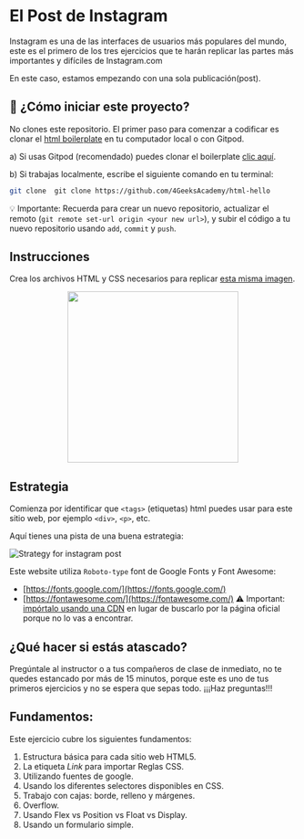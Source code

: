 <!-- hide -->
# El Post de Instagram 
<!-- endhide -->

Instagram es una de las interfaces de usuarios más populares del mundo, este es el primero de los tres ejercicios que te harán replicar las partes más importantes y difíciles de Instagram.com

En este caso, estamos empezando con una sola publicación(post).

## 🌱 ¿Cómo iniciar este proyecto?

No clones este repositorio. El primer paso para comenzar a codificar es clonar el [html boilerplate](https://github.com/4GeeksAcademy/html-hello) en tu computador local o con Gitpod.

a) Si usas Gitpod (recomendado) puedes clonar el boilerplate [clic aquí](https://github.com/4GeeksAcademy/html-hello).

b) Si trabajas localmente, escribe el siguiente comando en tu terminal: 

```sh
git clone  git clone https://github.com/4GeeksAcademy/html-hello
```

💡 Importante: Recuerda para crear un nuevo repositorio, actualizar el remoto (`git remote set-url origin <your new url>`), y subir el código a tu nuevo repositorio usando `add`, `commit` y `push`.

## Instrucciones

Crea los archivos HTML y CSS necesarios para replicar [esta misma imagen](https://github.com/breatheco-de/exercise-instagram-post/blob/master/preview.png?raw=true).

<p align="center"><img src="https://github.com/breatheco-de/exercise-instagram-post/blob/master/preview.png?raw=true" height="300" /></p>

## Estrategia

Comienza por identificar que `<tags>` (etiquetas) html puedes usar para este sitio web, por ejemplo `<div>`, `<p>`, etc.

Aquí tienes una pista de una buena estrategia:
 
 ![Strategy for instagram post](https://github.com/breatheco-de/exercise-instagram-post/blob/master/strategy.gif?raw=true)
 
Este website utiliza `Roboto-type` font de Google Fonts y Font Awesome:

- [https://fonts.google.com/](https://fonts.google.com/)
- [https://fontawesome.com/](https://fontawesome.com/) ⚠️ Important: [impórtalo usando una CDN](https://www.bootstrapcdn.com/fontawesome/) en lugar de buscarlo por la página oficial porque no lo vas a encontrar.

## ¿Qué hacer si estás atascado?

Pregúntale al instructor o a tus compañeros de clase de inmediato, no te quedes estancado por más de 15 minutos, porque este es uno de tus primeros ejercicios y no se espera que sepas todo. ¡¡¡Haz preguntas!!!

## Fundamentos:

Este ejercicio cubre los siguientes fundamentos:

1. Estructura básica para cada sitio web HTML5.  
2. La etiqueta *Link* para importar Reglas CSS.  
3. Utilizando fuentes de google.  
3. Usando los diferentes selectores disponibles en CSS.  
4. Trabajo con cajas: borde, relleno y márgenes.  
5. Overflow.  
6. Usando Flex vs Position vs Float vs Display.  
7. Usando un formulario simple.  
